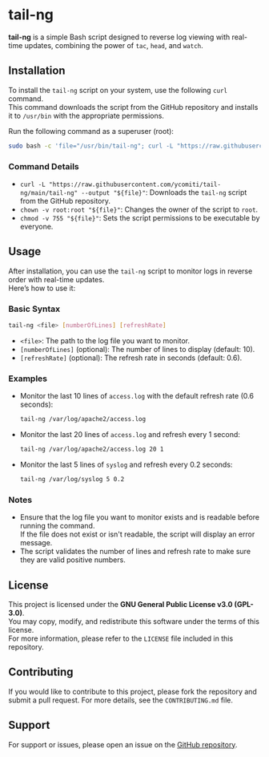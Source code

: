 # tail-ng

**tail-ng** is a simple Bash script designed to reverse log viewing with real-time updates, combining the power of `tac`, `head`, and `watch`.

## Installation

To install the `tail-ng` script on your system, use the following `curl` command.<br>
This command downloads the script from the GitHub repository and installs it to `/usr/bin` with the appropriate permissions.

Run the following command as a superuser (root):

```bash
sudo bash -c 'file="/usr/bin/tail-ng"; curl -L "https://raw.githubusercontent.com/ycomiti/tail-ng/main/tail-ng" --output "${file}"; chown -v root:root "${file}"; chmod -v 755 "${file}"'
```

### Command Details

- `curl -L "https://raw.githubusercontent.com/ycomiti/tail-ng/main/tail-ng" --output "${file}"`: Downloads the `tail-ng` script from the GitHub repository.
- `chown -v root:root "${file}"`: Changes the owner of the script to `root`.
- `chmod -v 755 "${file}"`: Sets the script permissions to be executable by everyone.

## Usage

After installation, you can use the `tail-ng` script to monitor logs in reverse order with real-time updates.<br>
Here’s how to use it:

### Basic Syntax

```bash
tail-ng <file> [numberOfLines] [refreshRate]
```

- `<file>`: The path to the log file you want to monitor.
- `[numberOfLines]` (optional): The number of lines to display (default: 10).
- `[refreshRate]` (optional): The refresh rate in seconds (default: 0.6).

### Examples

- Monitor the last 10 lines of `access.log` with the default refresh rate (0.6 seconds):

    ```bash
    tail-ng /var/log/apache2/access.log
    ```

- Monitor the last 20 lines of `access.log` and refresh every 1 second:

    ```bash
    tail-ng /var/log/apache2/access.log 20 1
    ```

- Monitor the last 5 lines of `syslog` and refresh every 0.2 seconds:

    ```bash
    tail-ng /var/log/syslog 5 0.2
    ```

### Notes

- Ensure that the log file you want to monitor exists and is readable before running the command.<br>
  If the file does not exist or isn't readable, the script will display an error message.
- The script validates the number of lines and refresh rate to make sure they are valid positive numbers.

## License

This project is licensed under the **GNU General Public License v3.0 (GPL-3.0)**.<br>
You may copy, modify, and redistribute this software under the terms of this license.<br>
For more information, please refer to the `LICENSE` file included in this repository.

## Contributing

If you would like to contribute to this project, please fork the repository and submit a pull request. For more details, see the `CONTRIBUTING.md` file.

## Support

For support or issues, please open an issue on the [GitHub repository](https://github.com/ycomiti/tail-ng/issues).
